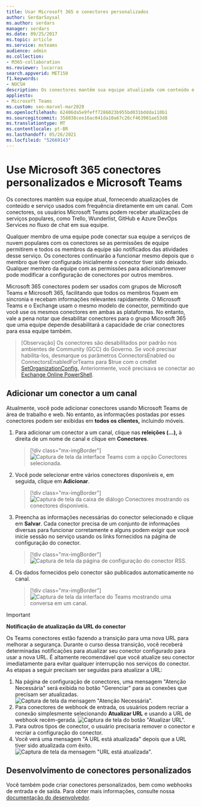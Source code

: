 ```yaml
---
title: Usar Microsoft 365 e conectores personalizados
author: SerdarSoysal
ms.author: serdars
manager: serdars
ms.date: 09/25/2017
ms.topic: article
ms.service: msteams
audience: admin
ms.collection:
- M365-collaboration
ms.reviewer: lucarras
search.appverid: MET150
f1.keywords:
- NOCSH
description: Os conectores mantêm sua equipe atualizada com conteúdo e atualizações de serviços que você usa frequentemente diretamente em um canal.
appliesto:
- Microsoft Teams
ms.custom: seo-marvel-mar2020
ms.openlocfilehash: 62406da5e9feff7286023b955bd031bddda110b1
ms.sourcegitcommit: 358038cee16ac041da10a67c26cf463901ae53d8
ms.translationtype: MT
ms.contentlocale: pt-BR
ms.lasthandoff: 05/26/2021
ms.locfileid: "52669143"
---
```

# <a name="use-microsoft-365-and-custom-connectors-in-microsoft-teams"></a>Use Microsoft 365 conectores personalizados e Microsoft Teams

Os conectores mantêm sua equipe atual, fornecendo atualizações de conteúdo e serviço usados com frequência diretamente em um canal. Com conectores, os usuários Microsoft Teams podem receber atualizações de serviços populares, como Trello, Wunderlist, GitHub e Azure DevOps Services no fluxo de chat em sua equipe.

Qualquer membro de uma equipe pode conectar sua equipe a serviços de nuvem populares com os conectores se as permissões de equipe permitirem e todos os membros da equipe são notificados das atividades desse serviço. Os conectores continuarão a funcionar mesmo depois que o membro que tiver configurado inicialmente o conector tiver sido deixado. Qualquer membro da equipe com as permissões para adicionar\remover pode modificar a configuração de conectores por outros membros.

Microsoft 365 conectores podem ser usados com grupos de Microsoft Teams e Microsoft 365, facilitando que todos os membros fiquem em sincronia e recebam informações relevantes rapidamente. O Microsoft Teams e o Exchange usam o mesmo modelo de conector, permitindo que você use os mesmos conectores em ambas as plataformas. No entanto, vale a pena notar que desabilitar conectores para o grupo Microsoft 365 que uma equipe depende desabilitará a capacidade de criar conectores para essa equipe também.

> [Observação] Os conectores são desabilitados por padrão nos ambientes de Community (GCC) do Governo. Se você precisar habilita-los, desmarque os parâmetros ConnectorsEnabled ou ConnectorsEnabledForTeams para $true com o cmdlet [SetOrganizationConfig.](/powershell/module/exchange/set-organizationconfig?view=exchange-ps) Anteriormente, você precisava se conectar ao [Exchange Online PowerShell](/powershell/exchange/connect-to-exchange-online-powershell?view=exchange-ps).

## <a name="add-a-connector-to-a-channel"></a>Adicionar um conector a um canal

Atualmente, você pode adicionar conectores usando Microsoft Teams de área de trabalho e web. No entanto, as informações postadas por esses conectores podem ser exibidas em **todos os clientes,** incluindo móveis.

1. Para adicionar um conector a um canal, clique nas **releições (...),** à direita de um nome de canal e clique em **Conectores**.

    > [!div class="mx-imgBorder"]
    > ![Captura de tela da interface Teams com a opção Conectores selecionada.](media/Use_Office_365_and_custom_connectors_in_Microsoft_Teams_image1.png)

2. Você pode selecionar entre vários conectores disponíveis e, em seguida, clique em **Adicionar**.

    > [!div class="mx-imgBorder"]
    > ![Captura de tela da caixa de diálogo Conectores mostrando os conectores disponíveis.](media/Use_Office_365_and_custom_connectors_in_Microsoft_Teams_image2.png)

3. Preencha as informações necessárias do conector selecionado e clique em **Salvar**. Cada conector precisa de um conjunto de informações diversas para funcionar corretamente e alguns podem exigir que você inicie sessão no serviço usando os links fornecidos na página de configuração do conector.

    > [!div class="mx-imgBorder"]
    > ![Captura de tela da página de configuração do conector RSS.](media/Use_Office_365_and_custom_connectors_in_Microsoft_Teams_image3.png)

4. Os dados fornecidos pelo conector são publicados automaticamente no canal.

    > [!div class="mx-imgBorder"]
    > ![Captura de tela da interface do Teams mostrando uma conversa em um canal.](media/Use_Office_365_and_custom_connectors_in_Microsoft_Teams_image4.png)

<!---Delete this section after customer migration to new Webhook URL is complete--->
> [!IMPORTANT]
> **Notificação de atualização da URL do conector**
>
> Os Teams conectores estão fazendo a transição para uma nova URL para melhorar a segurança. Durante o curso dessa transição, você receberá determinadas notificações para atualizar seu conector configurado para usar a nova URL. É altamente recomendável que você atualize seu conector imediatamente para evitar qualquer interrupção nos serviços do conector. As etapas a seguir precisam ser seguidas para atualizar a URL:
> 1. Na página de configuração de conectores, uma mensagem "Atenção Necessária" será exibida no botão "Gerenciar" para as conexões que precisam ser atualizadas.
> ![Captura de tela da mensagem "Atenção Necessária".](media/Teams_Attention_Required_message.png)
> 2. Para conectores de webhook de entrada, os usuários podem recriar a conexão simplesmente selecionando **Atualizar URL** e usando a URL de webhook recém-gerada.
> ![Captura de tela do botão "Atualizar URL".](media/Teams_update_URL_button.png)
> 3. Para outros tipos de conector, o usuário precisaria remover o conector e recriar a configuração do conector.
> 4. Você verá uma mensagem "A URL está atualizada" depois que a URL tiver sido atualizada com êxito.
> ![Captura de tela da mensagem "URL está atualizada".](media/Teams_URL_up_to_date.png)


## <a name="develop-custom-connectors"></a>Desenvolvimento de conectores personalizados


Você também pode criar conectores personalizados, bem como webhooks de entrada e de saída. Para obter mais informações, consulte nossa [documentação do desenvolvedor](/microsoftteams/platform/webhooks-and-connectors/what-are-webhooks-and-connectors).
